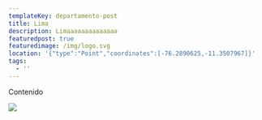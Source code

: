 ```yaml
---
templateKey: departamento-post
title: Lima
description: Limaaaaaaaaaaaaaa
featuredpost: true
featuredimage: /img/logo.svg
location: '{"type":"Point","coordinates":[-76.2890625,-11.3507967]}'
tags:
  - ''
---
```

Contenido

![](/img/coffee-gear.png)
